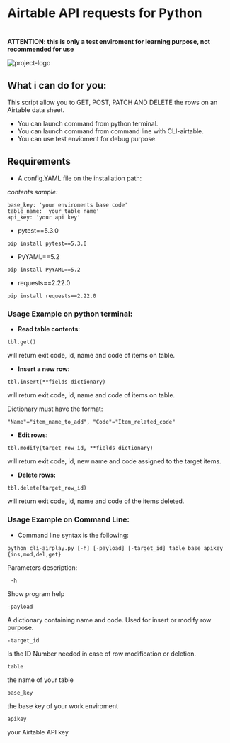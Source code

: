 # Airtable API requests for Python <h1>**ATTENTION: this is only a test enviroment for learning purpose, not recommended for use**![project-logo](https://cdn-images-1.medium.com/max/800/1*ycLQdG3p7jCjOfgqnV5n_Q.gif)## What i can do for you:This script allow you to GET, POST, PATCH AND DELETE the rows on an Airtable data sheet.* You can launch command  from python terminal.* You can launch command from command line with CLI-airtable.* You can use test envioment for debug purpose.## Requirements* A config.YAML file on the installation path: _contents sample:_```base_key: 'your enviroments base code'table_name: 'your table name'api_key: 'your api key'```* pytest==5.3.0```pip install pytest==5.3.0```* PyYAML==5.2```pip install PyYAML==5.2```* requests==2.22.0```pip install requests==2.22.0```### Usage Example on python terminal:* **Read table contents:**```tbl.get()```will return exit code, id, name and code of items on table.* **Insert a new row:**```tbl.insert(**fields dictionary)```will return exit code, id, name and code of items on table.Dictionary must have the format: ```"Name"="item_name_to_add", "Code"="Item_related_code"```* **Edit rows:**```tbl.modify(target_row_id, **fields dictionary)```will return exit code, id, new name and code assigned to the target items.* **Delete rows:**```tbl.delete(target_row_id)```will return exit code, id, name and code of the items deleted.### Usage Example on Command Line:*  Command line syntax is the following:```python cli-airplay.py [-h] [-payload] [-target_id] table base apikey {ins,mod,del,get}```Parameters description:```  -h		```Show program help```-payload```A dictionary containing name and code. Used for insert or modify row purpose.```-target_id```Is the ID Number needed in case of row modification or deletion.```table	```the name of your table```base_key```the base key of your work enviroment```apikey```your Airtable API key 